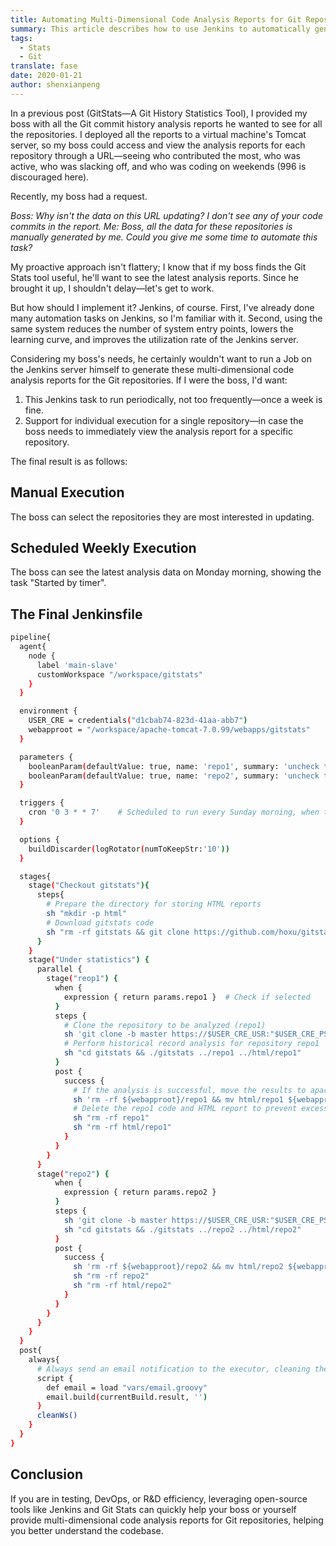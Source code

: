 ```yaml
---
title: Automating Multi-Dimensional Code Analysis Reports for Git Repositories via Jenkins
summary: This article describes how to use Jenkins to automatically generate multi-dimensional code analysis reports for Git repositories, including both manual and scheduled execution methods. This helps developers and teams better understand code quality and contribution.
tags:
  - Stats
  - Git
translate: fase
date: 2020-01-21
author: shenxianpeng
---
```


In a previous post (GitStats—A Git History Statistics Tool), I provided my boss with all the Git commit history analysis reports he wanted to see for all the repositories. I deployed all the reports to a virtual machine's Tomcat server, so my boss could access and view the analysis reports for each repository through a URL—seeing who contributed the most, who was active, who was slacking off, and who was coding on weekends (996 is discouraged here).

Recently, my boss had a request.

_Boss: Why isn't the data on this URL updating?  I don't see any of your code commits in the report._
_Me: Boss, all the data for these repositories is manually generated by me.  Could you give me some time to automate this task?_



My proactive approach isn't flattery; I know that if my boss finds the Git Stats tool useful, he'll want to see the latest analysis reports.  Since he brought it up, I shouldn't delay—let's get to work.

But how should I implement it?  Jenkins, of course.  First, I've already done many automation tasks on Jenkins, so I'm familiar with it. Second, using the same system reduces the number of system entry points, lowers the learning curve, and improves the utilization rate of the Jenkins server.

Considering my boss's needs, he certainly wouldn't want to run a Job on the Jenkins server himself to generate these multi-dimensional code analysis reports for the Git repositories. If I were the boss, I'd want:

1. This Jenkins task to run periodically, not too frequently—once a week is fine.
2. Support for individual execution for a single repository—in case the boss needs to immediately view the analysis report for a specific repository.

The final result is as follows:

## Manual Execution

The boss can select the repositories they are most interested in updating.

## Scheduled Weekly Execution

The boss can see the latest analysis data on Monday morning, showing the task "Started by timer".

## The Final Jenkinsfile

```bash
pipeline{
  agent{
    node {
      label 'main-slave'
      customWorkspace "/workspace/gitstats"
    }
  }

  environment {
    USER_CRE = credentials("d1cbab74-823d-41aa-abb7")
    webapproot = "/workspace/apache-tomcat-7.0.99/webapps/gitstats"
  }

  parameters {
    booleanParam(defaultValue: true, name: 'repo1', summary: 'uncheck to disable [repo1]')
    booleanParam(defaultValue: true, name: 'repo2', summary: 'uncheck to disable [repo2]')
  }

  triggers {
    cron '0 3 * * 7'    # Scheduled to run every Sunday morning, when the machine is idle.
  }

  options {
    buildDiscarder(logRotator(numToKeepStr:'10'))
  }

  stages{
    stage("Checkout gitstats"){
      steps{
        # Prepare the directory for storing HTML reports
        sh "mkdir -p html"
        # Download gitstats code
        sh "rm -rf gitstats && git clone https://github.com/hoxu/gitstats.git"
      }
    }
    stage("Under statistics") {
      parallel {
        stage("reop1") {
          when {
            expression { return params.repo1 }  # Check if selected
          }
          steps {
            # Clone the repository to be analyzed (repo1)
            sh 'git clone -b master https://$USER_CRE_USR:"$USER_CRE_PSW"@git.software.com/scm/repo1.git'
            # Perform historical record analysis for repository repo1
            sh "cd gitstats && ./gitstats ../repo1 ../html/repo1"
          }
          post {
            success {
              # If the analysis is successful, move the results to apache-tomcat-7.0.99/webapps/gitstats
              sh 'rm -rf ${webapproot}/repo1 && mv html/repo1 ${webapproot}'
              # Delete the repo1 code and HTML report to prevent excessive disk space usage.
              sh "rm -rf repo1"
              sh "rm -rf html/repo1"
            }
          }
        }
      }
      stage("repo2") {
          when {
            expression { return params.repo2 }
          }
          steps {
            sh 'git clone -b master https://$USER_CRE_USR:"$USER_CRE_PSW"@git.software.com/scm/repo2.git'
            sh "cd gitstats && ./gitstats ../repo2 ../html/repo2"
          }
          post {
            success {
              sh 'rm -rf ${webapproot}/repo2 && mv html/repo2 ${webapproot}'
              sh "rm -rf repo2"
              sh "rm -rf html/repo2"
            }
          }
        }
      }
    }
  }
  post{
    always{
      # Always send an email notification to the executor, cleaning the workspace regardless of success or failure.
      script {
        def email = load "vars/email.groovy"
        email.build(currentBuild.result, '')
      }
      cleanWs()
    }
  }
}
```

## Conclusion

If you are in testing, DevOps, or R&D efficiency, leveraging open-source tools like Jenkins and Git Stats can quickly help your boss or yourself provide multi-dimensional code analysis reports for Git repositories, helping you better understand the codebase.